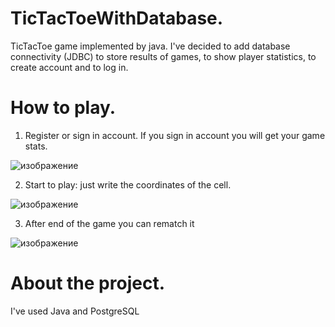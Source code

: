 # TicTacToeWithDatabase.
TicTacToe game implemented by java. I've decided to add database connectivity (JDBC) to store results of games, to show player statistics, to create account and to log in.

# How to play.
1. Register or sign in account. If you sign in account you will get your game stats.

 ![изображение](https://github.com/MatveyLshkn/TicTacToeWithDatabase/assets/115181274/573538b1-008c-408c-a08b-6f03d352603b)
 

2. Start to play: just write the coordinates of the cell.
   
 ![изображение](https://github.com/MatveyLshkn/TicTacToeWithDatabase/assets/115181274/ca3d9345-30a0-48e9-ba75-75414aae3cd0)
 

3. After end of the game you can rematch it
   
  ![изображение](https://github.com/MatveyLshkn/TicTacToeWithDatabase/assets/115181274/597580de-9959-46f7-a0c2-b52796b8b292)

# About the project.
I've used Java and PostgreSQL 
